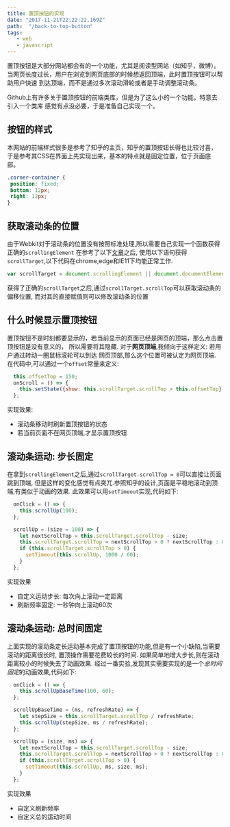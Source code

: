 ```yaml
---
title: 置顶按钮的实现
date: "2017-11-21T22:22:22.169Z"
path:  "/back-to-top-button"
tags:
   - web
   - javascript
---
```



置顶按钮是大部分网站都会有的一个功能，尤其是阅读型网站（如知乎，微博）。
当网页长度过长，用户在浏览到网页底部的时候想返回顶端，此时置顶按钮可以帮助用户快速
到达顶端，而不是通过多次滚动滑轮或者是手动调整滚动条。  

Github上有许多关于置顶按钮的前端类库，但是为了这么小的一个功能，特意去引入一个类库
感觉有点没必要，于是准备自己实现一个。

## 按钮的样式
本网站的前端样式很多是参考了知乎的主页，知乎的置顶按钮长得也比较讨喜，
于是参考其CSS在界面上先实现出来，基本的特点就是固定位置，位于页面底部。
```css
.corner-container {
 position: fixed;
 bottom: 12px;
 right: 12px;
}
```

## 获取滚动条的位置
由于Webkit对于滚动条的位置没有按照标准处理,所以需要自己实现一个函数获得正确的`scrollingElement`
在参考了以下[文章](https://imququ.com/post/document-scrollingelement-in-chrome.html)之后,
使用以下语句获得`scrollTarget`,以下代码在chrome,edge和IE11下均能正常工作. 
```javascript
var scrollTarget = document.scrollingElement || document.documentElement
```
获得了正确的`scrollTarget`之后,通过`scrollTarget.scrollTop`可以获取滚动条的偏移位置,
而对其的直接赋值则可以修改滚动条的位置



## 什么时候显示置顶按钮
置顶按钮不是时刻都要显示的，若当前显示的页面已经是网页的顶端，那么点击置顶按钮是没有意义的，
所以需要将其隐藏. 对于**网页顶端**,我倾向于这样定义: 若用户通过转动一圈鼠标滚轮可以到达
网页顶部,那么这个位置可被认定为网页顶端.   
在代码中,可以通过一个`offset`常量来定义:
```javascript
  this.offsetTop = 150;
  onScroll = () => {
    this.setState({show: this.scrollTarget.scrollTop > this.offsetTop});
  };
```
实现效果:
- 滚动条移动时刷新置顶按钮的状态
- 若当前页面不在网页顶端,才显示置顶按钮


## 滚动条运动: 步长固定
在拿到`scrollingElement`之后,通过`scrollTarget.scrollTop = 0`可以直接让页面跳到顶端,
但是这样的变化感觉有点突兀.参照知乎的设计,页面是平稳地滚动到顶端,有类似于动画的效果.
此效果可以用`setTimeout`实现,代码如下:
```javascript
  onClick = () => {
    this.scrollUp(100);
  };

  scrollUp = (size = 100) => {
    let nextScrollTop = this.scrollTarget.scrollTop - size;
    this.scrollTarget.scrollTop = nextScrollTop > 0 ? nextScrollTop : 0;
    if (this.scrollTarget.scrollTop > 0) {
      setTimeout(this.scrollUp, 1000 / 60);
    }
  };
```
实现效果
- 自定义运动步长: 每次向上滚动一定距离
- 刷新频率固定: 一秒钟向上滚动60次

## 滚动条运动: 总时间固定
上面实现的滚动条定长运动基本完成了置顶按钮的功能,但是有一个小缺陷,当需要滚动的距离很长时,
置顶操作需要花费较长的时间. 如果简单地增大步长,则在滚动距离较小的时候失去了动画效果.
经过一番实验,发现其实需要实现的是一个*总时间固定*的动画效果,代码如下:
```javascript
  onClick = () => {
    this.scrollUpBaseTime(100, 60);
  };

  scrollUpBaseTime = (ms, refreshRate) => {
    let stepSize = this.scrollTarget.scrollTop / refreshRate;
    this.scrollUp(stepSize, ms / refreshRate);
  };

  scrollUp = (size, ms) => {
    let nextScrollTop = this.scrollTarget.scrollTop - size;
    this.scrollTarget.scrollTop = nextScrollTop > 0 ? nextScrollTop : 0;
    if (this.scrollTarget.scrollTop > 0) {
      setTimeout(this.scrollUp, ms, size, ms);
    }
  };
```
实现效果
- 自定义刷新频率
- 自定义总的运动时间

